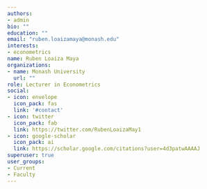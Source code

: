 ```yaml
---
authors:
- admin
bio: ""
education: ""
email: "ruben.loaizamaya@monash.edu"
interests:
- econometrics
name: Ruben Loaiza Maya
organizations:
- name: Monash University
  url: ""
role: Lecturer in Econometrics
social:
- icon: envelope
  icon_pack: fas
  link: '#contact'
- icon: twitter
  icon_pack: fab
  link: https://twitter.com/RubenLoaizaMay1
- icon: google-scholar
  icon_pack: ai
  link: https://scholar.google.com/citations?user=4d3patwAAAAJ
superuser: true
user_groups:
- Current
- Faculty
---
```



